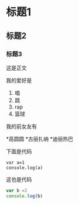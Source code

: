 # 标题1
## 标题2
### 标题3

这是正文

我的爱好是

1. 唱
2. 跳
3. rap
4. 篮球


我的前女友有

*高圆圆
*古丽扎纳
*迪丽热巴

下面是代码

    var a=1
    console.log(a)
    
这也是代码

```javascript
var b =2
console.log(b)
```
